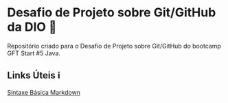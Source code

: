 # Desafio de Projeto sobre Git/GitHub da DIO :rocket:
Repositório criado para o Desafio de Projeto sobre Git/GitHub do bootcamp GFT Start #5 Java.

## Links Úteis :information_source:
[Sintaxe Básica Markdown](https://www.markdownguide.org/basic-syntax/)
